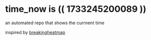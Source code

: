 # time_now is (( 1733245200089 ))

an automated repo that shows the currnent time

inspired by [breakingheatmap](https://github.com/breakingheatmap/breakingheatmap)